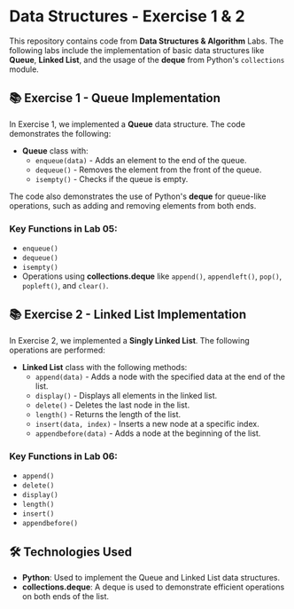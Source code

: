 # Data Structures - Exercise 1 & 2

This repository contains code from **Data Structures & Algorithm** Labs. The following labs include the implementation of basic data structures like **Queue**, **Linked List**, and the usage of the **deque** from Python's `collections` module.

## 📚 Exercise 1 - Queue Implementation

In Exercise 1, we implemented a **Queue** data structure. The code demonstrates the following:

- **Queue** class with:
  - `enqueue(data)` - Adds an element to the end of the queue.
  - `dequeue()` - Removes the element from the front of the queue.
  - `isempty()` - Checks if the queue is empty.

The code also demonstrates the use of Python's **deque** for queue-like operations, such as adding and removing elements from both ends.

### Key Functions in Lab 05:
- `enqueue()`
- `dequeue()`
- `isempty()`
- Operations using **collections.deque** like `append()`, `appendleft()`, `pop()`, `popleft()`, and `clear()`.

## 📚 Exercise 2 - Linked List Implementation

In Exercise 2, we implemented a **Singly Linked List**. The following operations are performed:

- **Linked List** class with the following methods:
  - `append(data)` - Adds a node with the specified data at the end of the list.
  - `display()` - Displays all elements in the linked list.
  - `delete()` - Deletes the last node in the list.
  - `length()` - Returns the length of the list.
  - `insert(data, index)` - Inserts a new node at a specific index.
  - `appendbefore(data)` - Adds a node at the beginning of the list.

### Key Functions in Lab 06:
- `append()`
- `delete()`
- `display()`
- `length()`
- `insert()`
- `appendbefore()`

## 🛠️ Technologies Used

- **Python**: Used to implement the Queue and Linked List data structures.
- **collections.deque**: A deque is used to demonstrate efficient operations on both ends of the list.
